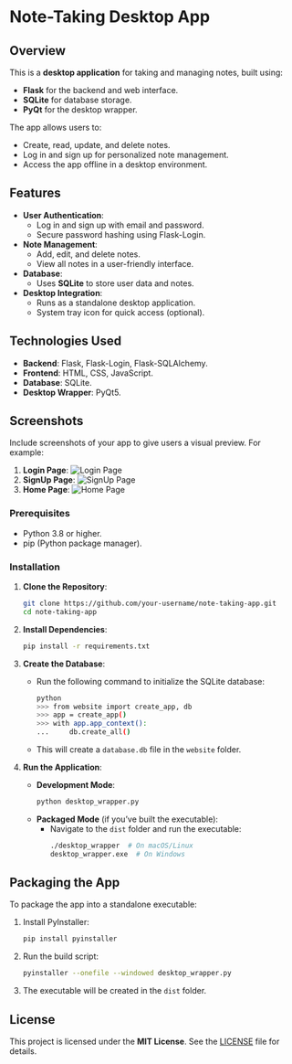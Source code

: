 # Note-Taking Desktop App

## Overview
This is a **desktop application** for taking and managing notes, built using:
- **Flask** for the backend and web interface.
- **SQLite** for database storage.
- **PyQt** for the desktop wrapper.

The app allows users to:
- Create, read, update, and delete notes.
- Log in and sign up for personalized note management.
- Access the app offline in a desktop environment.


## Features
- **User Authentication**:
  - Log in and sign up with email and password.
  - Secure password hashing using Flask-Login.
- **Note Management**:
  - Add, edit, and delete notes.
  - View all notes in a user-friendly interface.
- **Database**:
  - Uses **SQLite** to store user data and notes.
- **Desktop Integration**:
  - Runs as a standalone desktop application.
  - System tray icon for quick access (optional).


## Technologies Used
- **Backend**: Flask, Flask-Login, Flask-SQLAlchemy.
- **Frontend**: HTML, CSS, JavaScript.
- **Database**: SQLite.
- **Desktop Wrapper**: PyQt5.


## Screenshots
Include screenshots of your app to give users a visual preview. For example:
1. **Login Page**:
   ![Login Page](../screenshots/login.pngs)
2. **SignUp Page**:
   ![SignUp Page](../screenshots/sign-up.png)   
3. **Home Page**:
   ![Home Page](../screenshots/home.png)


### Prerequisites
- Python 3.8 or higher.
- pip (Python package manager).

### Installation
1. **Clone the Repository**:
   ```bash
   git clone https://github.com/your-username/note-taking-app.git
   cd note-taking-app
   ```

2. **Install Dependencies**:
   ```bash
   pip install -r requirements.txt
   ```

3. **Create the Database**:
   - Run the following command to initialize the SQLite database:
     ```bash
     python
     >>> from website import create_app, db
     >>> app = create_app()
     >>> with app.app_context():
     ...     db.create_all()
     ```
   - This will create a `database.db` file in the `website` folder.

4. **Run the Application**:
   - **Development Mode**:
     ```bash
     python desktop_wrapper.py
     ```
   - **Packaged Mode** (if you’ve built the executable):
     - Navigate to the `dist` folder and run the executable:
       ```bash
       ./desktop_wrapper  # On macOS/Linux
       desktop_wrapper.exe  # On Windows
       ```


## Packaging the App
To package the app into a standalone executable:
1. Install PyInstaller:
   ```bash
   pip install pyinstaller
   ```
2. Run the build script:
   ```bash
   pyinstaller --onefile --windowed desktop_wrapper.py
   ```
3. The executable will be created in the `dist` folder.


## License
This project is licensed under the **MIT License**. See the [LICENSE](LICENSE) file for details.